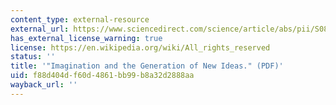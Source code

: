 ```yaml
---
content_type: external-resource
external_url: https://www.sciencedirect.com/science/article/abs/pii/S0885201414000744
has_external_license_warning: true
license: https://en.wikipedia.org/wiki/All_rights_reserved
status: ''
title: '"Imagination and the Generation of New Ideas." (PDF)'
uid: f88d404d-f60d-4861-bb99-b8a32d2888aa
wayback_url: ''
---
```

